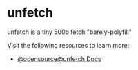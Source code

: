 # unfetch

unfetch is a tiny 500b fetch "barely-polyfill"

Visit the following resources to learn more:

- [@opensource@unfetch Docs](https://github.com/developit/unfetch#readme)
